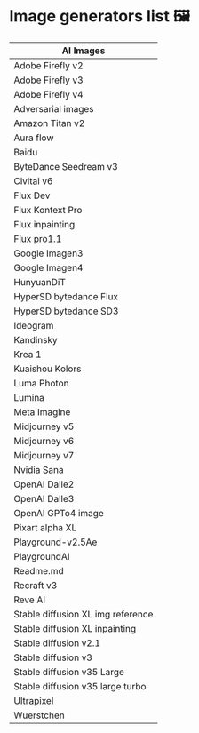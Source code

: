 
# Image generators list :framed_picture:



| AI Images      |
|-------------------------------|
| Adobe Firefly v2              |
| Adobe Firefly v3              |
| Adobe Firefly v4              |
| Adversarial images            |
| Amazon Titan v2               |
| Aura flow                     |
| Baidu                         |
| ByteDance Seedream v3         |
| Civitai v6                    |
| Flux Dev                      |
| Flux Kontext Pro              |
| Flux inpainting               |
| Flux pro1.1                   |
| Google Imagen3                |
| Google Imagen4                |
| HunyuanDiT                    |
| HyperSD bytedance Flux        |
| HyperSD bytedance SD3         |
| Ideogram                      |
| Kandinsky                     |
| Krea 1                        |
| Kuaishou Kolors               |
| Luma Photon                   |
| Lumina                        |
| Meta Imagine                  |
| Midjourney v5                 |
| Midjourney v6                 |
| Midjourney v7                 |
| Nvidia Sana                   |
| OpenAI Dalle2                 |
| OpenAI Dalle3                 |
| OpenAI GPTo4 image            |
| Pixart alpha XL               |
| Playground-v2.5Ae             |
| PlaygroundAI                  |
| Readme.md                     |
| Recraft v3                    |
| Reve AI                       |
| Stable diffusion XL img reference |
| Stable diffusion XL inpainting     |
| Stable diffusion v2.1         |
| Stable diffusion v3           |
| Stable diffusion v35 Large    |
| Stable diffusion v35 large turbo |
| Ultrapixel                    |
| Wuerstchen                    |
